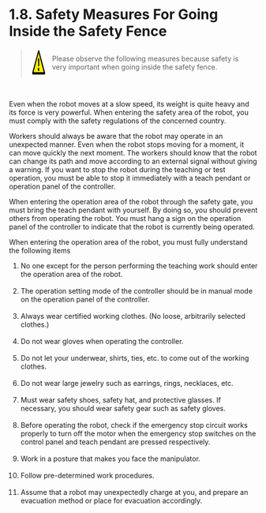 ﻿# 1.8. Safety Measures For Going Inside the Safety Fence

<blockquote>
<table border="0">
    <thead>
        <tr>
            <td>
            <div align="center">
              <img src="../_assets/주의표시.png" width = 50 height = 50>
            </div>
            </td>
            <td colspan="4"> 
                Please observe the following measures because safety is very important when going inside the safety fence.
            </td>
        </tr>
    </thead>
</table>  
</blockquote><br>

Even when the robot moves at a slow speed, its weight is quite heavy and its force is very powerful. When entering the safety area of the robot, you must comply with the safety regulations of the concerned country. 

Workers should always be aware that the robot may operate in an unexpected manner. Even when the robot stops moving for a moment, it can move quickly the next moment. The workers should know that the robot can change its path and move according to an external signal without giving a warning. If you want to stop the robot during the teaching or test operation, you must be able to stop it immediately with a teach pendant or operation panel of the controller.

When entering the operation area of the robot through the safety gate, you must bring the teach pendant with yourself. By doing so, you should prevent others from operating the robot. You must hang a sign on the operation panel of the controller to indicate that the robot is currently being operated. 

When entering the operation area of the robot, you must fully understand the following items 

<ol style="list-style-type:decimal" start="1">
		<li>
No one except for the person performing the teaching work should enter the operation area of the robot. 
</li><br>
    <li>
The operation setting mode of the controller should be in manual mode on the operation panel of the controller. 
</li><br>
    <li>
Always wear certified working clothes. (No loose, arbitrarily selected clothes.) 
</li><br>
    <li>
Do not wear gloves when operating the controller. 
</li><br>
    <li>
Do not let your underwear, shirts, ties, etc. to come out of the working clothes. 
</li><br>
    <li>
Do not wear large jewelry such as earrings, rings, necklaces, etc. 
</li><br>
    <li>
Must wear safety shoes, safety hat, and protective glasses. If necessary, you should wear safety gear such as safety gloves. 
</li><br>
    <li>
Before operating the robot, check if the emergency stop circuit works properly to turn off the motor when the emergency stop switches on the control panel and teach pendant are pressed respectively. 
</li><br>
    <li>
Work in a posture that makes you face the manipulator. 
</li><br>
    <li>
Follow pre-determined work procedures.
</li><br>
    <li>
Assume that a robot may unexpectedly charge at you, and prepare an evacuation method or place for evacuation accordingly.
</li><br>	
</ol>